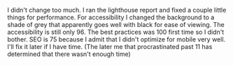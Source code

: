 I didn't change too much. I ran the lighthouse report and fixed a couple little things for performance. For accessibility I changed the background to a shade of grey that apparently goes well with black for ease of viewing. The accessibility is still only 96. The best practices was 100 first time so I didn't bother. SEO is 75 because I admit that I didn't optimize for mobile very well. I'll fix it later if I have time. (The later me that procrastinated past 11 has determined that there wasn't enough time)